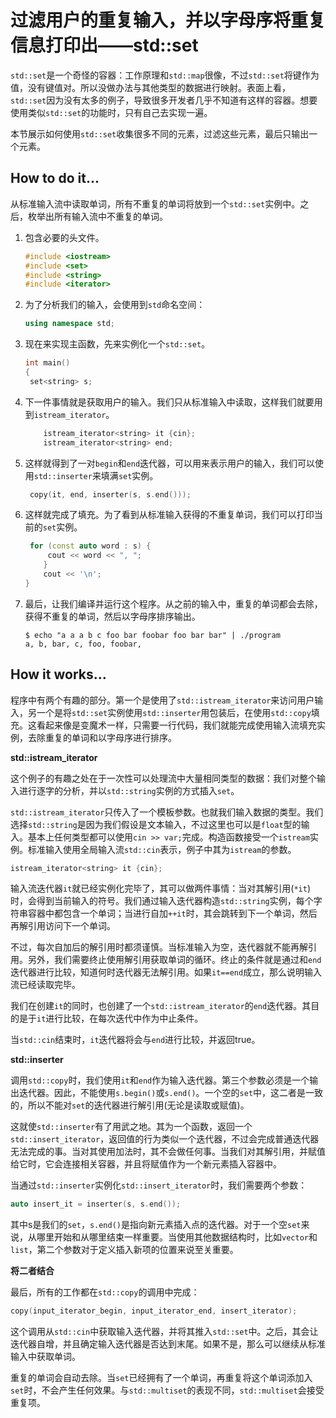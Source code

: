 # 过滤用户的重复输入，并以字母序将重复信息打印出——std::set

`std::set`是一个奇怪的容器：工作原理和`std::map`很像，不过`std::set`将键作为值，没有键值对。所以没做办法与其他类型的数据进行映射。表面上看，`std::set`因为没有太多的例子，导致很多开发者几乎不知道有这样的容器。想要使用类似`std::set`的功能时，只有自己去实现一遍。

本节展示如何使用`std::set`收集很多不同的元素，过滤这些元素，最后只输出一个元素。

## How to do it...

从标准输入流中读取单词，所有不重复的单词将放到一个`std::set`实例中。之后，枚举出所有输入流中不重复的单词。

1. 包含必要的头文件。

   ```c++
   #include <iostream>
   #include <set>
   #include <string>
   #include <iterator>
   ```

2. 为了分析我们的输入，会使用到`std`命名空间：

   ```c++
   using namespace std;
   ```

3. 现在来实现主函数，先来实例化一个`std::set`。

   ```c++
   int main()
   {
   	set<string> s;
   ```

4. 下一件事情就是获取用户的输入。我们只从标准输入中读取，这样我们就要用到`istream_iterator`。

   ```c++
       istream_iterator<string> it {cin};
       istream_iterator<string> end;
   ```

5. 这样就得到了一对`begin`和`end`迭代器，可以用来表示用户的输入，我们可以使用`std::inserter`来填满`set`实例。

   ```c++
   	copy(it, end, inserter(s, s.end()));
   ```

6. 这样就完成了填充。为了看到从标准输入获得的不重复单词，我们可以打印当前的`set`实例。

   ```c++
   	for (const auto word : s) {
       	cout << word << ", ";
       }
       cout << '\n';
   }
   ```

7. 最后，让我们编译并运行这个程序。从之前的输入中，重复的单词都会去除，获得不重复的单词，然后以字母序排序输出。

   ```
   $ echo "a a a b c foo bar foobar foo bar bar" | ./program
   a, b, bar, c, foo, foobar,
   ```

## How it works...

程序中有两个有趣的部分。第一个是使用了`std::istream_iterator`来访问用户输入，另一个是将`std::set`实例使用`std::inserter`用包装后，在使用`std::copy`填充。这看起来像是变魔术一样，只需要一行代码，我们就能完成使用输入流填充实例，去除重复的单词和以字母序进行排序。

**std::istream_iterator**

这个例子的有趣之处在于一次性可以处理流中大量相同类型的数据：我们对整个输入进行逐字的分析，并以`std::string`实例的方式插入`set`。

`std::istream_iterator`只传入了一个模板参数。也就我们输入数据的类型。我们选择`std::string`是因为我们假设是文本输入，不过这里也可以是`float`型的输入。基本上任何类型都可以使用`cin >> var;`完成。构造函数接受一个`istream`实例。标准输入使用全局输入流`std::cin`表示，例子中其为`istream`的参数。

```c++
istream_iterator<string> it {cin};
```

输入流迭代器`it`就已经实例化完毕了，其可以做两件事情：当对其解引用(`*it`)时，会得到当前输入的符号。我们通过输入迭代器构造`std::string`实例，每个字符串容器中都包含一个单词；当进行自加`++it`时，其会跳转到下一个单词，然后再解引用访问下一个单词。

不过，每次自加后的解引用时都须谨慎。当标准输入为空，迭代器就不能再解引用。另外，我们需要终止使用解引用获取单词的循环。终止的条件就是通过和`end`迭代器进行比较，知道何时迭代器无法解引用。如果`it==end`成立，那么说明输入流已经读取完毕。

我们在创建`it`的同时，也创建了一个`std::istream_iterator`的`end`迭代器。其目的是于`it`进行比较，在每次迭代中作为中止条件。

当`std::cin`结束时，`it`迭代器将会与`end`进行比较，并返回true。

**std::inserter**

调用`std::copy`时，我们使用`it`和`end`作为输入迭代器。第三个参数必须是一个输出迭代器。因此，不能使用`s.begin()`或`s.end()`。一个空的`set`中，这二者是一致的，所以不能对`set`的迭代器进行解引用(无论是读取或赋值)。

这就使`std::inserter`有了用武之地。其为一个函数，返回一个`std::insert_iterator`，返回值的行为类似一个迭代器，不过会完成普通迭代器无法完成的事。当对其使用加法时，其不会做任何事。当我们对其解引用，并赋值给它时，它会连接相关容器，并且将赋值作为一个新元素插入容器中。

当通过`std::inserter`实例化`std::insert_iterator`时，我们需要两个参数：

```c++
auto insert_it = inserter(s, s.end());
```

其中s是我们的`set`，`s.end()`是指向新元素插入点的迭代器。对于一个空`set`来说，从哪里开始和从哪里结束一样重要。当使用其他数据结构时，比如`vector`和`list`，第二个参数对于定义插入新项的位置来说至关重要。

**将二者结合**

最后，所有的工作都在`std::copy`的调用中完成：

```c++
copy(input_iterator_begin, input_iterator_end, insert_iterator);
```

这个调用从`std::cin`中获取输入迭代器，并将其推入`std::set`中。之后，其会让迭代器自增，并且确定输入迭代器是否达到末尾。如果不是，那么可以继续从标准输入中获取单词。

重复的单词会自动去除。当`set`已经拥有了一个单词，再重复将这个单词添加入`set`时，不会产生任何效果。与`std::multiset`的表现不同，`std::multiset`会接受重复项。